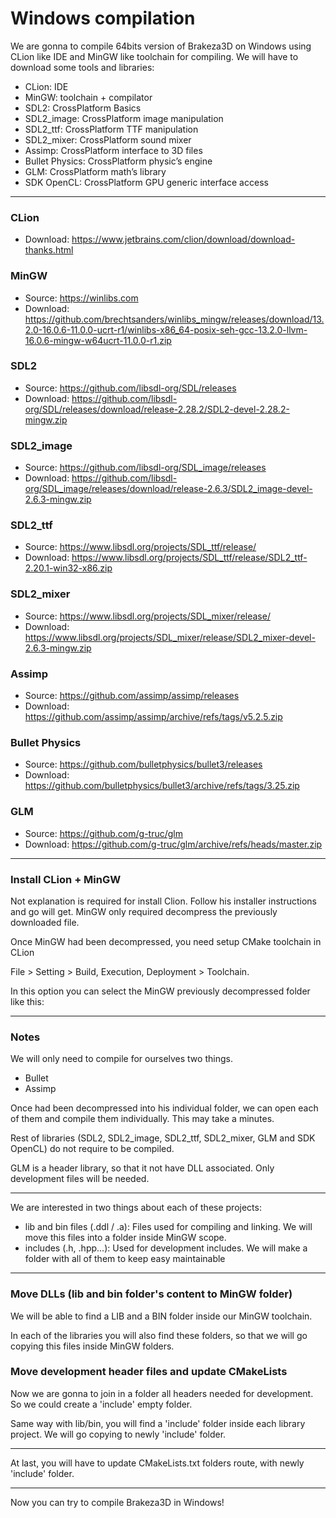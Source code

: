 # Windows compilation 

We are gonna to compile 64bits version of Brakeza3D on Windows using CLion like IDE and MinGW like toolchain for compiling. We will have to download some tools and libraries:

- CLion: IDE
- MinGW: toolchain + compilator
- SDL2: CrossPlatform Basics
- SDL2_image: CrossPlatform image manipulation
- SDL2_ttf: CrossPlatform TTF manipulation
- SDL2_mixer: CrossPlatform sound mixer
- Assimp: CrossPlatform interface to 3D files
- Bullet Physics: CrossPlatform physic’s engine
- GLM: CrossPlatform math’s library
- SDK OpenCL: CrossPlatform GPU generic interface access

---

### CLion
- Download: https://www.jetbrains.com/clion/download/download-thanks.html

### MinGW

- Source: https://winlibs.com
- Download: https://github.com/brechtsanders/winlibs_mingw/releases/download/13.2.0-16.0.6-11.0.0-ucrt-r1/winlibs-x86_64-posix-seh-gcc-13.2.0-llvm-16.0.6-mingw-w64ucrt-11.0.0-r1.zip

### SDL2

- Source: https://github.com/libsdl-org/SDL/releases
- Download: https://github.com/libsdl-org/SDL/releases/download/release-2.28.2/SDL2-devel-2.28.2-mingw.zip

### SDL2_image

- Source: https://github.com/libsdl-org/SDL_image/releases
- Download: https://github.com/libsdl-org/SDL_image/releases/download/release-2.6.3/SDL2_image-devel-2.6.3-mingw.zip

### SDL2_ttf

- Source: https://www.libsdl.org/projects/SDL_ttf/release/
- Download: https://www.libsdl.org/projects/SDL_ttf/release/SDL2_ttf-2.20.1-win32-x86.zip

### SDL2_mixer

- Source: https://www.libsdl.org/projects/SDL_mixer/release/
- Download: https://www.libsdl.org/projects/SDL_mixer/release/SDL2_mixer-devel-2.6.3-mingw.zip

### Assimp

- Source: https://github.com/assimp/assimp/releases
- Download: https://github.com/assimp/assimp/archive/refs/tags/v5.2.5.zip

### Bullet Physics

- Source: https://github.com/bulletphysics/bullet3/releases
- Download: https://github.com/bulletphysics/bullet3/archive/refs/tags/3.25.zip

### GLM

- Source: https://github.com/g-truc/glm
- Download: https://github.com/g-truc/glm/archive/refs/heads/master.zip

---

### Install CLion + MinGW

Not explanation is required for install Clion. Follow his installer instructions and go will get.
MinGW only required decompress the previously downloaded file.

Once MinGW had been decompressed, you need setup CMake toolchain in CLion

File > Setting > Build, Execution, Deployment > Toolchain. 

In this option you can select the MinGW previously decompressed folder like this:

---
### Notes

We will only need to compile for ourselves two things. 

- Bullet
- Assimp

Once had been decompressed into his individual folder, we can open each of them and compile them individually. This may take a minutes.

Rest of libraries (SDL2, SDL2_image, SDL2_ttf, SDL2_mixer, GLM and SDK OpenCL) do not require to be compiled.

GLM is a header library, so that it not have DLL associated. Only development files will be needed.

---
We are interested in two things about each of these projects:

- lib and bin files (.ddl / .a): Files used for compiling and linking. We will move this files into a folder inside MinGW scope.
- includes (.h, .hpp...): Used for development includes. We will make a folder with all of them to keep easy maintainable

---
### Move DLLs (lib and bin folder's content to MinGW folder)

We will be able to find a LIB and a BIN folder inside our MinGW toolchain.

In each of the libraries you will also find these folders, so that we will go copying this files inside MinGW folders.

### Move development header files and update CMakeLists

Now we are gonna to join in a folder all headers needed for development. So we could create a 'include' empty folder.

Same way with lib/bin, you will find a 'include' folder inside each library project. We will go copying to newly 'include' folder.

---

At last, you will have to update CMakeLists.txt folders route, with newly 'include' folder.

---

Now you can try to compile Brakeza3D in Windows!